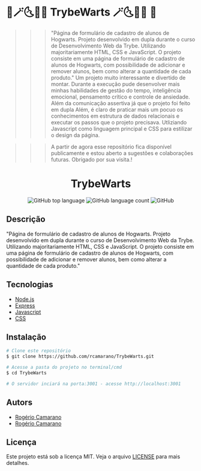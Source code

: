 # 🚀🪄🌜🧙‍♂️ TrybeWarts 🪄🌜🧙‍♂️ 🚀

>>> "Página de formulário de cadastro de alunos de Hogwarts. Projeto desenvolvido em dupla durante o curso de Desenvolvimento Web da Trybe. Utilizando  majoritariamente HTML, CSS e JavaScript. O projeto consiste em uma página de formulário de cadastro de alunos de Hogwarts, com possibilidade de adicionar e remover alunos, bem como alterar a quantidade de cada produto."
>>> Um projeto muito interessante e divertido de montar. Durante a execução pude desenvolver mais minhas habilidades de gestão do tempo, inteligência emocional, pensamento crítico e controle de ansiedade. Além da comunicação assertiva já que o projeto foi feito em dupla
>>> Além, é claro de praticar mais um pocuo os conhecimentos em estrutura de dados relacionais e executar os passos que o projeto precisava. Utliziando Javascript como linguagem principal e CSS para estilizar o design da página.


>>> A partir de agora esse repositório fica disponível publicamente e estou aberto a sugestões e colaborações futuras.
Obrigado por sua visita.!

<div align="center">
<!--   <img alt="TFC!" src="imgs/5ca10a0410f76.png" width="250px"> -->
  <h1>TrybeWarts</h1>
  <p>
    <img alt="GitHub top language" src="https://img.shields.io/github/languages/top/rcamarano/TrybeWarts?color=blueviolet">
    <img alt="GitHub language count" src="https://img.shields.io/github/languages/count/rcamarano/TrybeWarts?color=blueviolet">
    <img alt="GitHub" src="https://img.shields.io/github/license/rcamarano/TrybeWarts?color=blueviolet">
  </p>
</div>

## Descrição

"Página de formulário de cadastro de alunos de Hogwarts. Projeto desenvolvido em dupla durante o curso de Desenvolvimento Web da Trybe. Utilizando  majoritariamente HTML, CSS e JavaScript. O projeto consiste em uma página de formulário de cadastro de alunos de Hogwarts, com possibilidade de adicionar e remover alunos, bem como alterar a quantidade de cada produto."

## Tecnologias

- [Node.js](https://nodejs.org/en/)
- [Express](https://expressjs.com/pt-br/)
- [Javascript](https://developer.mozilla.org/en-US/docs/Web/JavaScript)
- [CSS](https://devdocs.io/css/)

## Instalação

```bash
# Clone este repositório
$ git clone https://github.com/rcamarano/TrybeWarts.git

# Acesse a pasta do projeto no terminal/cmd
$ cd TrybeWarts

# O servidor inciará na porta:3001 - acesse http://localhost:3001
```

## Autors

- [Rogério Camarano](https://github.com/rcamarano)
- [Rogério Camarano](https://github.com/rcamarano)

## Licença

Este projeto está sob a licença MIT. Veja o arquivo [LICENSE](LICENSE) para mais detalhes.
<!-- Olá, Tryber!
Esse é apenas um arquivo inicial para o README do seu projeto.
É essencial que você preencha esse documento por conta própria, ok?
Não deixe de usar nossas dicas de escrita de README de projetos, e deixe sua criatividade brilhar!
:warning: IMPORTANTE: você precisa deixar nítido:
- quais arquivos/pastas foram desenvolvidos por você; 
- quais arquivos/pastas foram desenvolvidos por outra pessoa estudante;
- quais arquivos/pastas foram desenvolvidos pela Trybe.
-->
